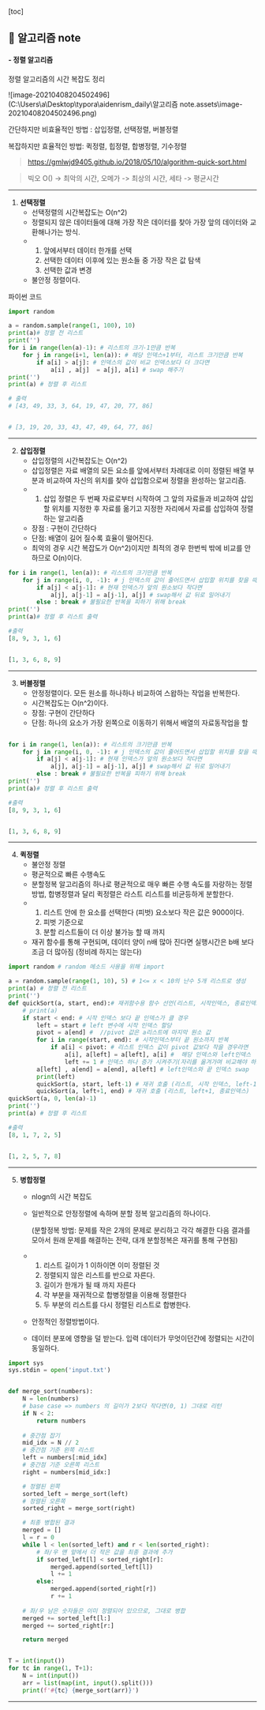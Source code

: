 [toc]

## :notebook_with_decorative_cover: 알고리즘 note



#### - 정렬 알고리즘



정렬 알고리즘의 시간 복잡도 정리

![image-20210408204502496](C:\Users\a\Desktop\typora\aidenrism_daily\알고리즘 note.assets\image-20210408204502496.png)

간단하지만 비효율적인 방법 : 삽입정렬, 선택정렬, 버블정렬

복잡하지만 효율적인 방법: 퀵정렬, 힙정렬, 합병정렬, 기수정렬



> https://gmlwjd9405.github.io/2018/05/10/algorithm-quick-sort.html

> 빅오 O() -> 최악의 시간, 오메가 -> 최상의 시간, 세타 -> 평균시간



---

1. **선택정렬**
   - 선택정렬의 시간복잡도는 O(n^2)
   - 정렬되지 않은 데이터들에 대해 가장 작은 데이터를 찾아 가장 앞의 데이터와 교환해나가는 방식.
   - 1. 앞에서부터 데이터 한개를 선택
     2. 선택한 데이터 이후에 있는 원소들 중 가장 작은 값 탐색
     3. 선택한 값과 변경
   - 불안정 정렬이다.

파이썬 코드

```python
import random

a = random.sample(range(1, 100), 10) 
print(a)# 정렬 전 리스트
print('')
for i in range(len(a)-1): # 리스트의 크기-1만큼 반복
    for j in range(i+1, len(a)): # 해당 인덱스+1부터, 리스트 크기만큼 반복
        if a[i] > a[j]: # 인덱스의 값이 비교 인덱스보다 더 크다면
            a[i] , a[j]  = a[j], a[i] # swap 해주기
print('')
print(a) # 정렬 후 리스트

# 출력
# [43, 49, 33, 3, 64, 19, 47, 20, 77, 86]


# [3, 19, 20, 33, 43, 47, 49, 64, 77, 86]
```



---

2. **삽입정렬** 
   - 삽입정렬의 시간복잡도는 O(n^2)
   - 삽입정렬은 자료 배열의 모든 요소를 앞에서부터 차례대로 이미 정렬된 배열 부분과 비교하여 자신의 위치를 찾아 삽입함으로써 정렬을 완성하는 알고리즘.
   - 1. 삽입 정렬은 두 번째 자료로부터 시작하여 그 앞의 자료들과 비교하여 삽입할 위치를 지정한 후 자료를 옮기고 지정한 자리에서 자료를 삽입하여 정렬하는 알고리즘
   - 장점 : 구현이 간단하다
   - 단점: 배열이 길어 질수록 효율이 떨어진다.
   - 최악의 경우 시간 복잡도가 O(n^2)이지만 최적의 경우 한번씩 밖에 비교를 안하므로 O(n)이다.



```python
for i in range(1, len(a)): # 리스트의 크기만큼 반복
    for j in range(i, 0, -1): # j 인덱스의 값이 줄어드면서 삽입할 위치를 찾을 때까지 반복
        if a[j] < a[j-1]: # 현재 인덱스가 앞의 원소보다 작다면
            a[j], a[j-1] = a[j-1], a[j] # swap해서 값 뒤로 밀어내기
        else : break # 불필요한 반복을 피하기 위해 break
print('')
print(a)# 정렬 후 리스트 출력

#출력
[8, 9, 3, 1, 6]


[1, 3, 6, 8, 9]
```



---

3. **버블정렬**
   - 안정정렬이다. 모든 원소를 하나하나 비교하여 스왑하는 작업을 반복한다.
   - 시간복잡도는 O(n^2)이다.
   - 장점: 구현이 간단하다
   - 단점: 하나의 요소가 가장 왼쪽으로 이동하기 위해서 배열의 자료동작업을 할

```python

for i in range(1, len(a)): # 리스트의 크기만큼 반복
    for j in range(i, 0, -1): # j 인덱스의 값이 줄어드면서 삽입할 위치를 찾을 때까지 반복
        if a[j] < a[j-1]: # 현재 인덱스가 앞의 원소보다 작다면
            a[j], a[j-1] = a[j-1], a[j] # swap해서 값 뒤로 밀어내기
        else : break # 불필요한 반복을 피하기 위해 break
print('')
print(a)# 정렬 후 리스트 출력

#출력
[8, 9, 3, 1, 6]


[1, 3, 6, 8, 9]
```

---

4. **퀵정렬**
   - 불안정 정렬
   - 평균적으로 빠른 수행속도
   - 분할정복 알고리즘의 하나로 평균적으로 매우 빠른 수행 속도를 자랑하는 정렬방법, 합병정렬과 달리 퀵정렬은 라스트 리스트를 비균등하게 분할한다.
   - 1. 리스트 안에 한 요소를 선택한다 (피벗) 요소보다 작은 값은 9000이다.
     2. 피벗 기준으로 
     3. 분할 리스트들이 더 이상  불가능 할 때 까지 
   - 재귀 함수를 통해 구현되며, 데이터 양이 n배 많아 진다면 실행시간은 b배 보다 조금 더 많아짐 (정비례 하지는 않는다)


```python
import random # random 메소드 사용을 위해 import

a = random.sample(range(1, 10), 5) # 1<= x < 10의 난수 5개 리스트로 생성
print(a) # 정렬 전 리스트
print('')
def quickSort(a, start, end):# 재귀함수용 함수 선언(리스트, 시작인덱스, 종료인덱스)
    # print(a)
    if start < end: # 시작 인덱스 보다 끝 인덱스가 클 경우
        left = start # left 변수에 시작 인덱스 할당
        pivot = a[end] #  //pivot 값은 a리스트에 마지막 원소 값
        for i in range(start, end): # 시작인덱스부터 끝 원소까지 반복
            if a[i] < pivot: # 리스트 인덱스 값이 pivot 값보다 작을 경우라면
                a[i], a[left] = a[left], a[i] #  해당 인덱스와 left인덱스  swap
                left += 1 # 인덱스 하나 증가 시켜주기(자리를 옮겨가며 비교해야 하기 때문에)
        a[left] , a[end] = a[end], a[left] # left인덱스와 끝 인덱스 swap
        print(left)
        quickSort(a, start, left-1) # 재귀 호출 (리스트, 시작 인덱스, left-1)
        quickSort(a, left+1, end) # 재귀 호출 (리스트, left+1, 종료인덱스)
quickSort(a, 0, len(a)-1)
print('')
print(a) # 정렬 후 리스트

#출력
[8, 1, 7, 2, 5]


[1, 2, 5, 7, 8] 
```



---

5. **병합정렬**

   - nlogn의 시간 복잡도

   - 일반적으로 안정정렬에 속하며 분할 정복 알고리즘의 하나이다.

     (분할정복 방법: 문제를 작은 2개의 문제로 분리하고 각각 해결한 다음 결과를 모아서 원래 문제를 해결하는 전략, 대개 분할정복은 재귀를 통해 구현됨)

   - 1. 리스트 길이가 1 이하이면 이미 정렬된 것
     2. 정렬되지 않은 리스트를 반으로 자른다.
     3. 길이가 한개가 될 때 까지 자른다
     4. 각 부분을 재귀적으로 합병정렬을 이용해 정렬한다
     5. 두 부분의 리스트를 다시 정렬된 리스트로 합병한다.

   - 안정적인 정렬방법이다.

   - 데이터 분포에 영향을 덜 받는다. 입력 데이터가 무엇이던간에 정렬되는 시간이 동일하다.

```python
import sys
sys.stdin = open('input.txt')


def merge_sort(numbers):
    N = len(numbers)
    # base case => numbers 의 길이가 2보다 작다면(0, 1) 그대로 리턴
    if N < 2:
        return numbers
    
    # 중간점 잡기
    mid_idx = N // 2
    # 중간점 기준 왼쪽 리스트
    left = numbers[:mid_idx]
    # 중간점 기준 오른쪽 리스트
    right = numbers[mid_idx:]

    # 정렬된 왼쪽
    sorted_left = merge_sort(left)
    # 정렬된 오른쪽
    sorted_right = merge_sort(right)

    # 최종 병합된 결과
    merged = []
    l = r = 0
    while l < len(sorted_left) and r < len(sorted_right):
        # 좌/우 맨 앞에서 더 작은 값을 최종 결과에 추가
        if sorted_left[l] < sorted_right[r]:
            merged.append(sorted_left[l])
            l += 1
        else:
            merged.append(sorted_right[r])
            r += 1
            
    # 좌/우 남은 숫자들은 이미 정렬되어 있으므로, 그대로 병합
    merged += sorted_left[l:]
    merged += sorted_right[r:]

    return merged


T = int(input())
for tc in range(1, T+1):
    N = int(input())
    arr = list(map(int, input().split()))
    print(f'#{tc} {merge_sort(arr)}')

```



---